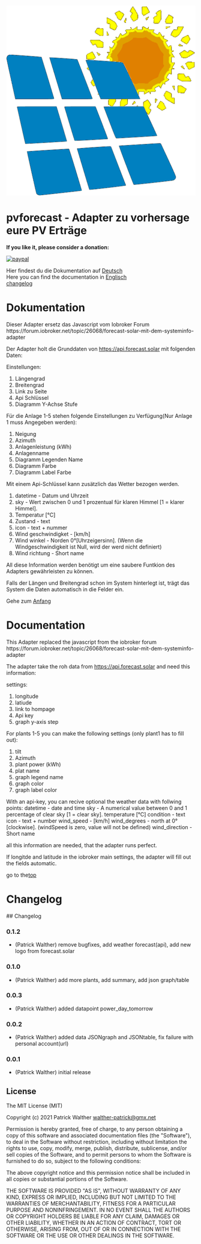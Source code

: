 <h1 id="top"></h1>

![Logo](admin/template.png)
# pvforecast - Adapter zu vorhersage eure PV Erträge


**If you like it, please consider a donation:**

[![paypal](https://www.paypalobjects.com/en_US/i/btn/btn_donateCC_LG.gif)](https://www.paypal.com/cgi-bin/webscr?cmd=_s-xclick&hosted_button_id=UYB92ZVNEFNF6&source=url)

<p>
Hier findest du die Dokumentation auf <a href="#erstens">Deutsch</a><br>
Here you can find the documentation in <a href="#zweitens">Englisch</a><br>
<a href="#drittens">changelog</a><br>  
</p>


<h1 id="erstens">Dokumentation</h1>
Dieser Adapter ersetz das Javascript vom Iobroker Forum https://forum.iobroker.net/topic/26068/forecast-solar-mit-dem-systeminfo-adapter

Der Adapter holt die Grunddaten von https://api.forecast.solar mit folgenden Daten:

Einstellungen:
1. Längengrad 
2. Breitengrad
3. Link zu Seite
4. Api Schlüssel
5. Diagramm Y-Achse Stufe

Für die Anlage 1-5 stehen folgende Einstellungen zu Verfügung(Nur Anlage 1 muss Angegeben werden):

1. Neigung
2. Azimuth
3. Anlagenleistung (kWh)
4. Anlagenname
5. Diagramm Legenden Name
9. Diagramm Farbe
10. Diagramm Label Farbe 

Mit einem Api-Schlüssel kann zusätzlich das Wetter bezogen werden.
1. datetime - Datum und Uhrzeit
2. sky - Wert zwischen 0 und 1 prozentual für klaren Himmel [1 =  klarer Himmel].
3. Temperatur [°C]
4. Zustand - text 
5. icon - text + nummer
6. Wind geschwindigket -  [km/h]
7. Wind winkel - Norden 0°[Uhrzeigersinn]. (Wenn die Windgeschwindigkeit ist Null, wird der werd nicht definiert)
8. Wind richtung - Short name 



All diese Information werden benötigt um eine saubere Funtkion des Adapters gewährleisten zu können.

Falls der Längen und Breitengrad schon im System hinterlegt ist, trägt das System die Daten automatisch in die Felder ein.


Gehe zum <a href="#top">Anfang</a><br>


<h1 id="zweitens">Documentation</h1>
This Adapter replaced the javascript from the iobroker forum https://forum.iobroker.net/topic/26068/forecast-solar-mit-dem-systeminfo-adapter

The adapter take the roh data from https://api.forecast.solar and need this information:

settings:
1. longitude
2. latiude
3. link to hompage
4. Api key
5. graph y-axis step

For plants 1-5 you can make the following settings (only plant1 has to fill out):

1. tilt
2. Azimuth
3. plant power (kWh)
4. plat name
5. graph legend name
9. graph color
10. graph label color 

With an api-key, you can recive optional the weather data with follwing points:
datetime -  date and time
sky - A numerical value between 0 and 1 percentage of clear sky [1 = clear sky].
temperature [°C]
condition - text
icon - text + number
wind_speed -  [km/h]
wind_degrees - north at 0°[clockwise]. (windSpeed is zero, value will not be defined)
wind_direction - Short name 



all this information are needed, that the adapter runs perfect.

If longitde and latitude in the iobroker main settings, the adapter will fill out the fields automatic.


go to the<a href="#top">top</a><br>




<h1 id="drittens">Changelog</h1>
## Changelog

### 0.1.2
* (Patrick Walther) remove bugfixes, add weather forecast(api), add new logo from forecast.solar 

### 0.1.0
* (Patrick Walther) add  more plants, add summary, add json graph/table 

### 0.0.3
* (Patrick Walther) added datapoint power_day_tomorrow

### 0.0.2
* (Patrick Walther) added data JSONgraph and JSONtable, fix failure with personal account(url)

### 0.0.1
* (Patrick Walther) initial release

## License
The MIT License (MIT)

Copyright (c) 2021 Patrick Walther walther-patrick@gmx.net

Permission is hereby granted, free of charge, to any person obtaining a copy
of this software and associated documentation files (the "Software"), to deal
in the Software without restriction, including without limitation the rights
to use, copy, modify, merge, publish, distribute, sublicense, and/or sell
copies of the Software, and to permit persons to whom the Software is
furnished to do so, subject to the following conditions:

The above copyright notice and this permission notice shall be included in
all copies or substantial portions of the Software.

THE SOFTWARE IS PROVIDED "AS IS", WITHOUT WARRANTY OF ANY KIND, EXPRESS OR
IMPLIED, INCLUDING BUT NOT LIMITED TO THE WARRANTIES OF MERCHANTABILITY,
FITNESS FOR A PARTICULAR PURPOSE AND NONINFRINGEMENT. IN NO EVENT SHALL THE
AUTHORS OR COPYRIGHT HOLDERS BE LIABLE FOR ANY CLAIM, DAMAGES OR OTHER
LIABILITY, WHETHER IN AN ACTION OF CONTRACT, TORT OR OTHERWISE, ARISING FROM,
OUT OF OR IN CONNECTION WITH THE SOFTWARE OR THE USE OR OTHER DEALINGS IN
THE SOFTWARE.
